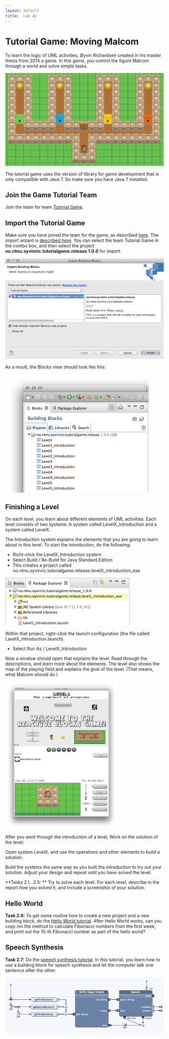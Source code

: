 ```yaml
---
layout: default
title:  Lab A2
---
```


# Tutorial Game: Moving Malcom


To learn the logic of UML activities, Øyvin Richardsen created in his master thesis from 2014 a game. In this game, you control the figure Malcom through a world and solve simple tasks.

<!--
https://github.com/Desarc/tutorial-game
-->

![Alt text](images/malcom.png)

The tutorial game uses the version of library for game development that is only compatible with Java 7. So make sure you have Java 7 installed.


## Join the Game Tutorial Team


Join the team for team [Tutorial Game]. 

[Tutorial Game]: http://blocks.bitreactive.com/#/group/Gl86vtep1j4v28f2g


## Import the Tutorial Game 

Make sure you have joined the team for the game, as described [here].
The import wizard is [described here]. You can select the team Tutorial Game in the combo box, and then select the project 
**no.ntnu.oyvinric.tutorialgame.release 1.0.0** for import.

[here]: preparation-lab2.html
[described here]: http://reference.bitreactive.com/reference/importing-blocks.html

![Alt text](images/import-tutorial-game.png)


As a result, the Blocks view should look like this:

![Alt text](images/tutorial-games-project.png)


## Finishing a Level

On each level, you learn about different elements of UML activities. 
Each level consists of two systems: A system called LevelX_Introduction and a system called LevelX.

The Introduction system explains the elements that you are going to learn about in this level. To start the introduction, do the following:

* Richt-click the LevelX_Introduction system
* Select Build / Re-Build for Java Standard Edition
* This creates a project called no.ntnu.oyvinric.tutorialgame.release.levelX_introduction_exe

![Alt text](images/generated-game-project.png)

Within that project, right-click the launch configuration (the file called LavelX_Introduction.launch).

* Select Run As / LevelX_Introduction

Now a window should open that explains the level. Read through the descriptions, and learn more about the elements. The level also shows the map of the playing field and explains the goal of the level. (That means, what Malcom should do.)

![Alt text](images/introduction-window.png)

After you went through the introduction of a level,
Work on the solution of the level:

Open system LevelX, and use the operations and other elements to build a solution.

Build the systems the same way as you built the introduction to try out your solution. Adjust your design and repeat until you have solved the level.


**Tasks 2.1...2.5: **
Try to solve each level. For each level, describe in the report how you solved it, and include a screenshot of your solution.


## Hello World

**Task 2.6:**
To get some routine how to create a new project and a new building block, do the [Hello World tutorial]. After Hello World  works, can you copy inn the method to calculate Fibonacci numbers from the first week, and print out the 10-th Fibonacci number as part of the hello world?

[Hello World tutorial]: http://reference.bitreactive.com/tutorials/hello-world.html


## Speech Synthesis

**Task 2.7:**
Do the [speech synthesis tutorial]. In this tutorial, you learn how to use a building block for speech synthesis and let the computer talk one sentence after the other.

[speech synthesis tutorial]: http://reference.bitreactive.com/tutorials/speech-buffer-tutorial.html

![Alt text](images/speech-buffer.png)